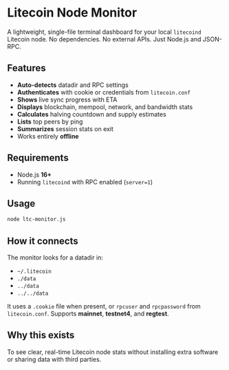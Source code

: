 # Litecoin Node Monitor

A lightweight, single-file terminal dashboard for your local `litecoind` Litecoin node.
No dependencies. No external APIs. Just Node.js and JSON-RPC.

## Features

* **Auto-detects** datadir and RPC settings
* **Authenticates** with cookie or credentials from `litecoin.conf`
* **Shows** live sync progress with ETA
* **Displays** blockchain, mempool, network, and bandwidth stats
* **Calculates** halving countdown and supply estimates
* **Lists** top peers by ping
* **Summarizes** session stats on exit
* Works entirely **offline**

## Requirements

* Node.js **16+**
* Running `litecoind` with RPC enabled (`server=1`)

## Usage

```bash
node ltc-monitor.js
```

## How it connects

The monitor looks for a datadir in:

* `~/.litecoin`
* `./data`
* `../data`
* `../../data`

It uses a `.cookie` file when present, or `rpcuser` and `rpcpassword` from `litecoin.conf`.
Supports **mainnet**, **testnet4**, and **regtest**.

## Why this exists

To see clear, real-time Litecoin node stats without installing extra software or sharing data with third parties.
